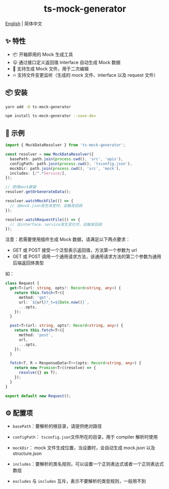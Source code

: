 <h1 align="center">ts-mock-generator</h1>

[English](./README.md) | 简体中文

## ✨ 特性

- 📦 开箱即用的 Mock 生成工具
- 😛 通过接口定义返回值 Interface 自动生成 Mock 数据
- 📄 支持生成 Mock 文件，用于二次编辑
- 🔥 支持文件变更监听（生成的 mock 文件、interface 以及 request 文件）

## 📦 安装

```bash
yarn add -D ts-mock-generator
```

```bash
npm install ts-mock-generator --save-dev
```

## 🔨 示例

```typescript
import { MockDataResolver } from 'ts-mock-generator';

const resolver = new MockDataResolver({
  basePath: path.join(process.cwd(), 'src', 'apis'),
  configPath: path.join(process.cwd(), 'tsconfig.json'),
  mockDir: path.join(process.cwd(), 'src', 'mock'),
  includes: [/^.*Service/],
});

// 获得mock数据
resolver.getOrGenerateData();

resolver.watchMockFile(() => {
  // 当mock.json发生改变时，会触发回调
});

resolver.watchRequestFile(() => {
  // 当interface、service发生变化时，会触发回调
});
```

注意：若需要使用插件生成 Mock 数据，请满足以下两点要求：

- GET 或 POST 接受一个泛型表示返回值，方法第一个参数为 url
- GET 或 POST 调用一个通用请求方法，该通用请求方法的第二个参数为通用后端返回体类型

如：

```typescript
class Request {
  get<T>(url: string, opts?: Record<string, any>) {
    return this.fetch<T>({
      method: 'get',
      url: `${url}?_t=${Date.now()}`,
      ...opts,
    });
  }

  post<T>(url: string, opts?: Record<string, any>) {
    return this.fetch<T>({
      method: 'post',
      url,
      ...opts,
    });
  }

  fetch<T, R = ResponseData<T>>(opts: Record<string, any>) {
    return new Promise<T>((resolve) => {
      resolve({} as T);
    });
  }
}

export default new Request();
```

## ⚙️ 配置项

- `basePath`：要解析的根目录，请提供绝对路径

- `configPath`： `tsconfig.json`文件所在的目录，用于 compiler 解析时使用

- `mockDir`： mock 文件生成位置，当设置时，会自动生成 mock.json 以及 structure.json

- `includes`：要解析的类名规则，可以设置一个正则表达式或者一个正则表达式数组

- `excludes` 与 `includes` 互斥，表示不要解析的类型规则，一般用不到
